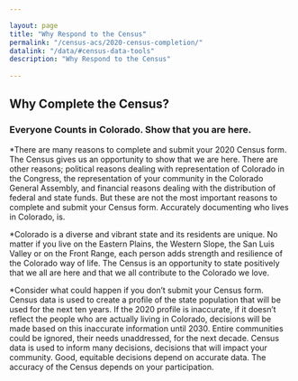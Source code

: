 ```yaml
---

layout: page
title: "Why Respond to the Census"
permalink: "/census-acs/2020-census-completion/"
datalink: "/data/#census-data-tools"
description: "Why Respond to the Census"
    
---
```


## Why Complete the Census?

### Everyone Counts in Colorado.  Show that you are here.
*There are many reasons to complete and submit your 2020 Census form. The Census gives us an opportunity to show that we are here. There are other reasons; political reasons dealing with representation of Colorado in the Congress, the representation of your community in the Colorado General Assembly, and financial reasons dealing with the distribution of federal and state funds. But these are not the most important reasons to complete and submit your Census form.  Accurately documenting who lives in Colorado, is.
  
*Colorado is a diverse and vibrant state and its residents are unique. No matter if you live on the Eastern Plains, the Western Slope, the San Luis Valley or on the Front Range, each person adds strength and resilience of the Colorado way of life. The Census is an opportunity to state positively that we all are here and that we all contribute to the Colorado we love.

*Consider what could happen if you don’t submit your Census form. Census data is used to create a profile of the state population that will be used for the next ten years. If the 2020 profile is inaccurate, if it doesn’t reflect the people who are actually living in Colorado, decisions will be made based on this inaccurate information until 2030. Entire communities could be ignored, their needs unaddressed, for the next decade. Census data is used to inform many decisions, decisions that will impact your community. Good, equitable decisions depend on accurate data.  The accuracy of the Census depends on your participation.  
